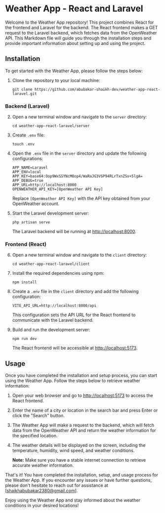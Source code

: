 # Weather App - React and Laravel

Welcome to the Weather App repository! This project combines React for the frontend and Laravel for the backend. The React frontend makes a GET request to the Laravel backend, which fetches data from the OpenWeather API. This Markdown file will guide you through the installation steps and provide important information about setting up and using the project.

## Installation

To get started with the Weather App, please follow the steps below:

1. Clone the repository to your local machine:
   ```
   git clone https://github.com/abubakar-shaikh-dev/weather-app-react-laravel.git
   ```

### Backend (Laravel)

2. Open a new terminal window and navigate to the `server` directory:
   ```
   cd weather-app-react-laravel/server
   ```

3. Create `.env` file:
   ```
   touch .env
   ```

4. Open the `.env` file in the `server` directory and update the following configurations:

   ```dotenv
   APP_NAME=Laravel
   APP_ENV=local
   APP_KEY=base64:Oop9WxSSYNcMOop4/WaRaJG3VSP94RLrTxnZSv+5lgA=
   APP_DEBUG=true
   APP_URL=http://localhost:8000
   OPENWEATHER_API_KEY=[OpenWeather API Key]
   ```

   Replace `[OpenWeather API Key]` with the API key obtained from your OpenWeather account.

5. Start the Laravel development server:
   ```
   php artisan serve
   ```

   The Laravel backend will be running at [http://localhost:8000](http://localhost:8000).

### Frontend (React)

6. Open a new terminal window and navigate to the `client` directory:
   ```
   cd weather-app-react-laravel/client
   ```

7. Install the required dependencies using npm:
   ```
   npm install
   ```

8. Create a `.env` file in the `client` directory and add the following configuration:
   ```dotenv
   VITE_API_URL=http://localhost:8000/api
   ```
   This configuration sets the API URL for the React frontend to communicate with the Laravel backend.

9. Build and run the development server:
   ```
   npm run dev
   ```

   The React frontend will be accessible at [http://localhost:5173](http://localhost:5173).

## Usage

Once you have completed the installation and setup process, you can start using the Weather App. Follow the steps below to retrieve weather information:

1. Open your web browser and go to [http://localhost:5173](http://localhost:5173) to access the React frontend.

2. Enter the name of a city or location in the search bar and press Enter or click the "Search" button.

3. The Weather App will make a request to the backend, which will fetch data from the OpenWeather API and return the weather information for the specified location.

4. The weather details will be displayed on the screen, including the temperature, humidity, wind speed, and weather conditions.

   **Note:** Make sure you have a stable internet connection to retrieve accurate weather information.

That's it! You have completed the installation, setup, and usage process for the Weather App. If you encounter any issues or have further questions, please don't hesitate to reach out for assistance at [shaikhabubakar2380@gmail.com].

Enjoy using the Weather App and stay informed about the weather conditions in your desired locations!
